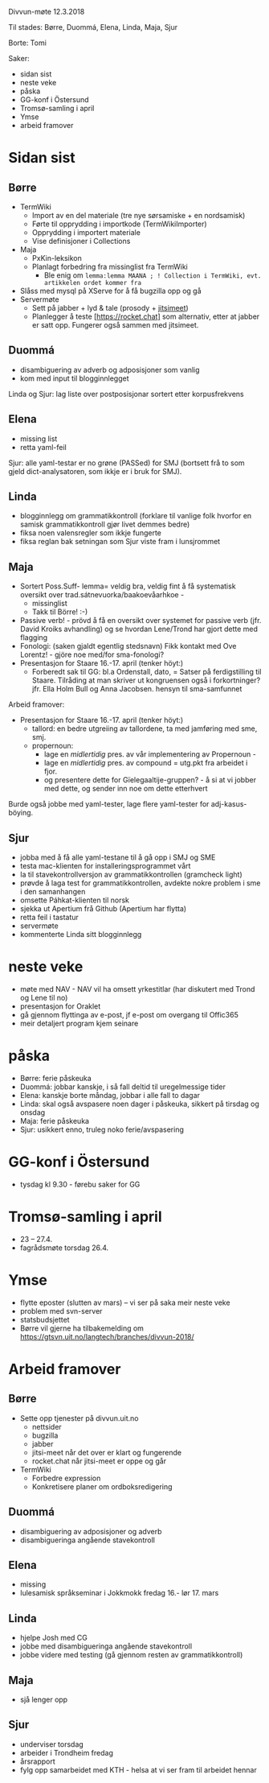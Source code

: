 Divvun-møte 12.3.2018

Til stades: Børre, Duommá, Elena, Linda, Maja, Sjur

Borte: Tomi

Saker:
* sidan sist
* neste veke
* påska
* GG-konf i Östersund
* Tromsø-samling i april
* Ymse
* arbeid framover

# Sidan sist

## Børre
* TermWiki
    - Import av en del materiale (tre nye sørsamiske + en nordsamisk)
    - Førte til opprydding i importkode (TermWikiImporter)
    - Opprydding i importert materiale
    - Vise definisjoner i Collections
* Maja
    - PxKin-leksikon
    - Planlagt forbedring fra missinglist fra TermWiki
        - Ble enig om
`lemma:lemma MAANA ; ! Collection i TermWiki, evt. artikkelen ordet kommer fra`
* Slåss med mysql på XServe for å få bugzilla opp og gå
* Servermøte
    - Sett på jabber + lyd & tale (prosody +
   [jitsimeet](https://jitsi.org/jitsi-meet/))
    - Planlegger å teste [https://rocket.chat] som alternativ, etter at jabber er
   satt opp. Fungerer også sammen med jitsimeet.

## Duommá
* disambiguering av adverb og adposisjoner som vanlig
* kom med input til blogginnlegget

Linda og Sjur: lag liste over postposisjonar sortert etter korpusfrekvens

## Elena
* missing list
* retta yaml-feil

Sjur: alle yaml-testar er no grøne (PASSed) for SMJ (bortsett frå to som gjeld
dict-analysatoren, som ikkje er i bruk for SMJ).

## Linda
* blogginnlegg om grammatikkontroll (forklare til vanlige folk hvorfor en samisk
  grammatikkontroll gjør livet demmes bedre)
* fiksa noen valensregler som ikkje fungerte
* fiksa reglan bak setningan som Sjur viste fram i lunsjrommet

## Maja

* Sortert Poss.Suff- lemma= veldig bra, veldig fint å få systematisk oversikt
  over trad.sátnevuorka/baakoevåarhkoe -
    - missinglist
    - Takk til Börre! :-)
* Passive verb! - prövd å få en oversikt over systemet for passive verb (jfr.
  David Kroiks avhandling) og se hvordan Lene/Trond har gjort dette med flagging
* Fonologi: (saken gjaldt egentlig stedsnavn) Fikk kontakt med Ove Lorentz! -
  gjöre noe med/for sma-fonologi?
* Presentasjon for Staare 16.-17. april (tenker höyt:)
    - Forberedt sak til GG: bl.a  Ordenstall, dato,  = Satser på ferdigstilling til
  Staare. Tilråding at man skriver ut kongruensen også i forkortninger?
  jfr. Ella Holm Bull og Anna Jacobsen. hensyn til sma-samfunnet

Arbeid framover:
* Presentasjon for Staare 16.-17. april (tenker höyt:)
    - tallord: en bedre utgreiing av tallordene, ta med jamføring med sme, smj.
    - propernoun:
        - lage en _midlertidig_ pres. av vår implementering av Propernoun -
        - lage en _midlertidig_ pres. av compound = utg.pkt fra arbeidet i fjor.
        - og presentere dette for Gïelegaaltije-gruppen? -  å si at vi jobber med
    dette, og sender inn noe om dette etterhvert

Burde også jobbe med yaml-tester, lage flere yaml-tester for adj-kasus-böying.

## Sjur

* jobba med å få alle yaml-testane til å gå opp i SMJ og SME
* testa mac-klienten for installeringsprogrammet vårt
* la til stavekontrollversjon av grammatikkontrollen (gramcheck light)
* prøvde å laga test for grammatikkontrollen, avdekte nokre problem i sme i den
  samanhangen
* omsette Páhkat-klienten til norsk
* sjekka ut Apertium frå Github (Apertium har flytta)
* retta feil i tastatur
* servermøte
* kommenterte Linda sitt blogginnlegg

# neste veke

* møte med NAV - NAV vil ha omsett yrkestitlar (har diskutert med Trond og Lene
  til no)
* presentasjon for Oraklet
* gå gjennom flyttinga av e-post, jf e-post om overgang til Offic365
* meir detaljert program kjem seinare

# påska
* Børre: ferie påskeuka
* Duommá: jobbar kanskje, i så fall deltid til uregelmessige tider
* Elena: kanskje borte måndag, jobbar i alle fall to dagar
* Linda: skal også avspasere noen dager i påskeuka, sikkert på tirsdag og onsdag
* Maja: ferie påskeuka
* Sjur: usikkert enno, truleg noko ferie/avspasering

# GG-konf i Östersund
* tysdag kl 9.30 - førebu saker for GG

# Tromsø-samling i april
* 23 – 27.4.
* fagrådsmøte torsdag 26.4.

# Ymse
* flytte eposter (slutten av mars) – vi ser på saka meir neste veke
* problem med svn-server
* statsbudsjettet
* Børre vil gjerne ha tilbakemelding om
  https://gtsvn.uit.no/langtech/branches/divvun-2018/

# Arbeid framover

## Børre
* Sette opp tjenester på divvun.uit.no
    - nettsider
    - bugzilla
    - jabber
    - jitsi-meet når det over er klart og fungerende
    - rocket.chat når jitsi-meet er oppe og går
* TermWiki
    - Forbedre expression
    - Konkretisere planer om ordboksredigering

## Duommá
* disambiguering av adposisjoner og adverb
* disambigueringa angående stavekontroll

## Elena
* missing
* lulesamisk språkseminar i Jokkmokk fredag 16.- lør 17. mars

## Linda
* hjelpe Josh med CG
* jobbe med disambigueringa angående stavekontroll
* jobbe videre med testing (gå gjennom resten av grammatikkontroll)

## Maja
* sjå lenger opp

## Sjur
* underviser torsdag
* arbeider i Trondheim fredag
* årsrapport
* fylg opp samarbeidet med KTH - helsa at vi ser fram til arbeidet hennar
